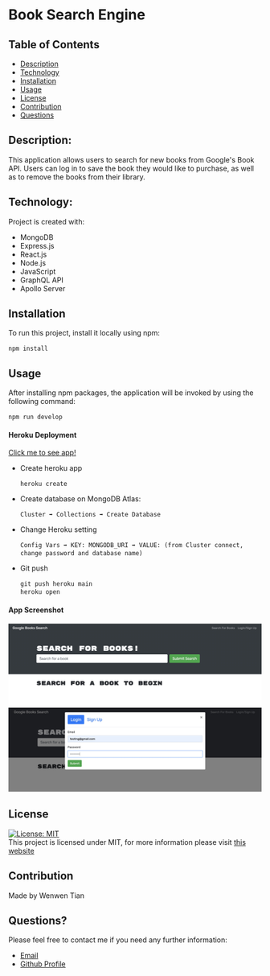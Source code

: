 # Book Search Engine

## Table of Contents

- [Description](#description)
- [Technology](#Technology)
- [Installation](#installation)
- [Usage](#usage)
- [License](#license)
- [Contribution](#contribution)
- [Questions](#questions)

## Description:

This application allows users to search for new books from Google's Book API. Users can log in to save the book they would like to purchase, as well as to remove the books from their library.

## Technology:

Project is created with:

- MongoDB
- Express.js
- React.js
- Node.js
- JavaScript
- GraphQL API
- Apollo Server

## Installation

To run this project, install it locally using npm:

```
npm install
```

## Usage

After installing npm packages, the application will be invoked by using the following command:

```
npm run develop
```

#### Heroku Deployment

[Click me to see app!](!!!!!!!!!!!!!!!!!!!!!!!!!!!!!)

- Create heroku app
  ```
  heroku create
  ```
- Create database on MongoDB Atlas:
  ```
  Cluster ➡️ Collections ➡️ Create Database
  ```
- Change Heroku setting
  ```
  Config Vars ➡️ KEY: MONGODB_URI ➡️ VALUE: (from Cluster connect, change password and database name)
  ```
- Git push
  ```
  git push heroku main
  heroku open
  ```

#### App Screenshot

![Screenshot](./public/assets/images/image%201.jpg)
![Screenshot](./public/assets/images/image%202.jpg)

## License

[![License: MIT](https://img.shields.io/badge/License-MIT-yellow.svg)](https://opensource.org/licenses/MIT) <br>
This project is licensed under MIT, for more information please visit [this website](https://opensource.org/licenses/MIT)

## Contribution

Made by Wenwen Tian

## Questions?

Please feel free to contact me if you need any further information:

- [Email](mailto:moreza.memar@gmail.com)
- [Github Profile](https://github.com/moreza66)
